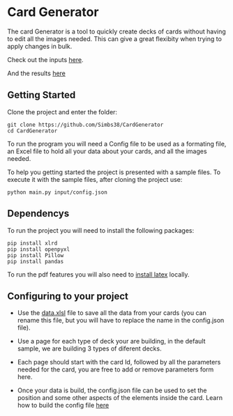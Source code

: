 # Card Generator

The card Generator is a tool to quickly create decks of cards without having to edit all the images needed.
This can give a great flexibity when trying to apply changes in bulk.

Check out the inputs [here](/input).

And the results [here](/Output)

## Getting Started

Clone the project and enter the folder:

```
git clone https://github.com/Simbs38/CardGenerator
cd CardGenerator
```

To run the program you will need a Config file to be used as a formating file, an Excel file to hold all your data about your cards, and all the images needed.

To help you getting started the project is presented with a sample files. To execute it with the sample files, after cloning the project use:

```
python main.py input/config.json
```

## Dependencys

To run the project you will need to install the following packages:

```
pip install xlrd
pip install openpyxl
pip install Pillow
pip install pandas
```

To run the pdf features you will also need to [install latex](https://www.latex-project.org/get/) locally.

## Configuring to your project

+ Use the [data.xlsl](/input#Data) file to save all the data from your cards (you can rename this file, but you will have to replace the name in the config.json file). 

+ Use a page for each type of deck your are building, in the default sample, we are building 3 types of diferent decks.

+ Each page should start with the card Id, followed by all the parameters needed for the card, you are free to add or remove parameters form here.

+ Once your data is build, the config.json file can be used to set the position and some other aspects of the elements inside the card. Learn how to build the config file [here](/input#Config)
